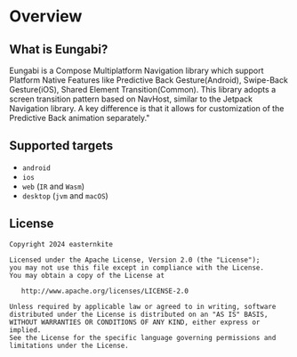 # Overview

## What is Eungabi?
Eungabi is a Compose Multiplatform Navigation library which support Platform Native Features like Predictive Back Gesture(Android), Swipe-Back Gesture(iOS), Shared Element Transition(Common).
This library adopts a screen transition pattern based on NavHost, similar to the Jetpack Navigation library. A key difference is that it allows for customization of the Predictive Back animation separately."

## Supported targets
* `android`
* `ios`
* `web` (`IR` and `Wasm`)
* `desktop` (`jvm` and `macOS`)

## License
```
Copyright 2024 easternkite

Licensed under the Apache License, Version 2.0 (the "License");
you may not use this file except in compliance with the License.
You may obtain a copy of the License at

   http://www.apache.org/licenses/LICENSE-2.0

Unless required by applicable law or agreed to in writing, software
distributed under the License is distributed on an "AS IS" BASIS,
WITHOUT WARRANTIES OR CONDITIONS OF ANY KIND, either express or implied.
See the License for the specific language governing permissions and
limitations under the License.
```
